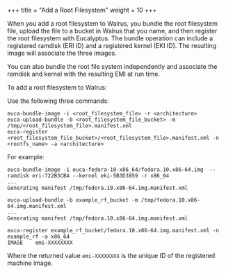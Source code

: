 +++
title = "Add a Root Filesystem"
weight = 10
+++

When you add a root filesystem to Walrus, you bundle the root filesystem file, upload the file to a bucket in Walrus that you name, and then register the root filesystem with Eucalyptus. The bundle operation can include a registered ramdisk (ERI ID) and a registered kernel (EKI ID). The resulting image will associate the three images. 

You can also bundle the root file system independently and associate the ramdisk and kernel with the resulting EMI at run time. 

To add a root filesystem to Walrus: 

Use the following three commands: 

    euca-bundle-image -i <root_filesystem_file> -r <architecture>
    euca-upload-bundle -b <root_filesystem_file_bucket> -m /tmp/<root_filesystem_file>.manifest.xml
    euca-register <root_filesystem_file_bucket>/<root_filesystem_file>.manifest.xml -n <rootfs_name> -a <architecture>

For example: 



    euca-bundle-image -i euca-fedora-10-x86_64/fedora.10.x86-64.img  --ramdisk eri-722B3CBA --kernel eki-5B3D3859 -r x86_64
    ...
    Generating manifest /tmp/fedora.10.x86-64.img.manifest.xml
    
    euca-upload-bundle -b example_rf_bucket -m /tmp/fedora.10.x86-64.img.manifest.xml
    ...
    Generating manifest /tmp/fedora.10.x86-64.img.manifest.xml
    
    euca-register example_rf_bucket/fedora.10.x86-64.img.manifest.xml -n example_rf -a x86_64
    IMAGE	 emi-XXXXXXXX

Where the returned value `emi-XXXXXXXX` is the unique ID of the registered machine image. 

